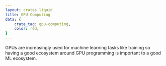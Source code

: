 ```yaml
---
layout: crates.liquid
title: GPU Computing
data: {
    crate_tag: gpu-computing,
    color: red,
}
---
```


GPUs are increasingly used for machine learning tasks like training so having a
good ecosystem around GPU programming is important to a good ML ecosystem.
